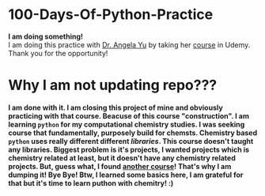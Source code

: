 # 100-Days-Of-Python-Practice
**I am doing something!**\
I am doing this practice with [Dr. Angela Yu](https://www.udemy.com/user/4b4368a3-b5c8-4529-aa65-2056ec31f37e/)
 by taking her [course](https://www.udemy.com/course/100-days-of-code/?couponCode=ST10MT30325G1) in Udemy. \
 Thank you for the opportunity!
# Why I am not updating repo???
#### I am done with it. I am closing this project of mine and obviously practicing with that course. Beacuse of this course "construction". I am learning `python` for my computational chemistry studies. I was seeking course that fundamentally, purposely build for chemsts. Chemistry based `python` uses really different different *libraries*. This course doesn't taught any libraries. Biggest **problem** is it's projects, I wanted projects which is chemistry related at least, but it doesn't have any chemistry related projects. But, guess what, I found [another course](https://weisscharlesj.github.io/SciCompforChemists/notebooks/introduction/intro.html)! That's why I am dumping it! Bye Bye! Btw, I learned some basics here, I am grateful for that but it's time to learn puthon with chemitry! :)

